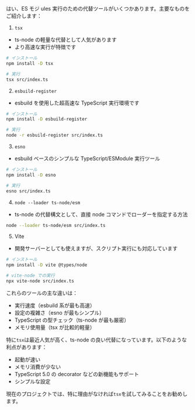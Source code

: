 はい、ES モジ ules 実行のための代替ツールがいくつかあります。主要なものをご紹介します：

1. `tsx`

- ts-node の軽量な代替として人気があります
- より高速な実行が特徴です

```bash
# インストール
npm install -D tsx

# 実行
tsx src/index.ts
```

2. `esbuild-register`

- esbuild を使用した超高速な TypeScript 実行環境です

```bash
# インストール
npm install -D esbuild-register

# 実行
node -r esbuild-register src/index.ts
```

3. `esno`

- esbuild ベースのシンプルな TypeScript/ESModule 実行ツール

```bash
# インストール
npm install -D esno

# 実行
esno src/index.ts
```

4. `node --loader ts-node/esm`

- ts-node の代替構文として、直接 node コマンドでローダーを指定する方法

```bash
node --loader ts-node/esm src/index.ts
```

5. Vite

- 開発サーバーとしても使えますが、スクリプト実行にも対応しています

```bash
# インストール
npm install -D vite @types/node

# vite-node での実行
npx vite-node src/index.ts
```

これらのツールの主な違いは：

- 実行速度（esbuild 系が最も高速）
- 設定の複雑さ（esno が最もシンプル）
- TypeScript の型チェック（ts-node が最も厳密）
- メモリ使用量（tsx が比較的軽量）

特に`tsx`は最近人気が高く、ts-node の良い代替になっています。以下のような利点があります：

- 起動が速い
- メモリ消費が少ない
- TypeScript 5.0 の decorator などの新機能もサポート
- シンプルな設定

現在のプロジェクトでは、特に理由がなければ`tsx`を試してみることをお勧めします。
